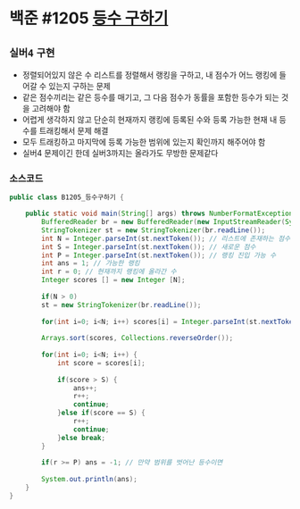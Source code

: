 # 백준 #1205 [등수 구하기](https://www.acmicpc.net/problem/1205)
`실버4` `구현`
---
- 정렬되어있지 않은 수 리스트를 정렬해서 랭킹을 구하고, 내 점수가 어느 랭킹에 들어갈 수 있는지 구하는 문제
- 같은 점수끼리는 같은 등수를 매기고, 그 다음 점수가 동률을 포함한 등수가 되는 것을 고려해야 함
- 어렵게 생각하지 않고 단순히 현재까지 랭킹에 등록된 수와 등록 가능한 현재 내 등수를 트래킹해서 문제 해결
- 모두 트래킹하고 마지막에 등록 가능한 범위에 있는지 확인까지 해주어야 함
- 실버4 문제이긴 한데 실버3까지는 올라가도 무방한 문제같다

### 소스코드
```java
public class B1205_등수구하기 {

	public static void main(String[] args) throws NumberFormatException, IOException {
		BufferedReader br = new BufferedReader(new InputStreamReader(System.in));
		StringTokenizer st = new StringTokenizer(br.readLine());
		int N = Integer.parseInt(st.nextToken()); // 리스트에 존재하는 점수 개수
		int S = Integer.parseInt(st.nextToken()); // 새로운 점수
		int P = Integer.parseInt(st.nextToken()); // 랭킹 진입 가능 수
		int ans = 1; // 가능한 랭킹
		int r = 0; // 현재까지 랭킹에 올라간 수
		Integer scores [] = new Integer [N];
		
		if(N > 0)
		st = new StringTokenizer(br.readLine());
		
		for(int i=0; i<N; i++) scores[i] = Integer.parseInt(st.nextToken());
		
		Arrays.sort(scores, Collections.reverseOrder());
		
		for(int i=0; i<N; i++) {
			int score = scores[i];
			
			if(score > S) {
				ans++;
				r++;
				continue;
			}else if(score == S) {
				r++;
				continue;
			}else break;
		}
		
		if(r >= P) ans = -1; // 만약 범위를 벗어난 등수이면
		
		System.out.println(ans);
	}
}

```
